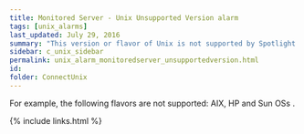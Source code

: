 ```yaml
---
title: ﻿Monitored Server - Unix Unsupported Version alarm
tags: [unix_alarms]
last_updated: July 29, 2016
summary: "This version or flavor of Unix is not supported by Spotlight. Some collections may fail because Spotlight has not been tested against this Unix version or flavor yet. Use at your own risk."
sidebar: c_unix_sidebar
permalink: unix_alarm_monitoredserver_unsupportedversion.html
id:
folder: ConnectUnix
---
```


For example, the following flavors are not supported: AIX, HP and Sun OSs .


{% include links.html %}
